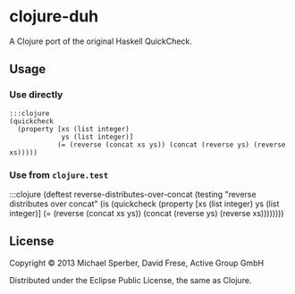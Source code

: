 # clojure-duh

A Clojure port of the original Haskell QuickCheck.

## Usage


### Use directly

	:::clojure
	(quickcheck
	  (property [xs (list integer)
				 ys (list integer)]
				(= (reverse (concat xs ys)) (concat (reverse ys) (reverse xs)))))


### Use from `clojure.test`

:::clojure
	(deftest reverse-distributes-over-concat
	  (testing "reverse distributes over concat"
		(is
		 (quickcheck
		  (property [xs (list integer)
					 ys (list integer)]
					(= (reverse (concat xs ys)) (concat (reverse ys) (reverse xs))))))))

## License

Copyright © 2013 Michael Sperber, David Frese, Active Group GmbH

Distributed under the Eclipse Public License, the same as Clojure.
